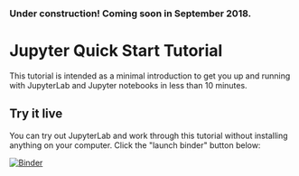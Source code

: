 ### Under construction! Coming soon in September 2018.

# Jupyter Quick Start Tutorial

This tutorial is intended as a minimal introduction to get you up and running with JupyterLab and Jupyter notebooks in less than 10 minutes. 

## Try it live

You can try out JupyterLab and work through this tutorial without installing anything on your computer. Click the "launch binder" button below:

[![Binder](https://mybinder.org/badge.svg)](https://mybinder.org/v2/gh/jenfly/jupyter-quickstart/master?urlpath=lab/tree/Quickstart.ipynb)

